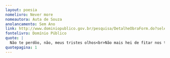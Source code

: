 ```yaml
---
layout: poesia
nomelivro: Never more
nomeautora: Auta de Souza
anolancamento: Sem Ano
link: http://www.dominiopublico.gov.br/pesquisa/DetalheObraForm.do?select_action=&co_obra=81872
fontelivro: Domínio Público
quote: |
  Não te perdôo, não, meus tristes olhos<br>Não mais hei de fitar nos teus, sorrindo:<br>Jamais minh’alma sobre um mar de escolhos<br>Há de chamar por ti no anseio infindo.
quotepagina: 1
---
```

